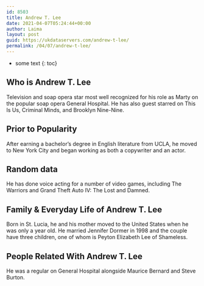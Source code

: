 ```yaml
---
id: 8503
title: Andrew T. Lee
date: 2021-04-07T05:24:44+00:00
author: Laima
layout: post
guid: https://ukdataservers.com/andrew-t-lee/
permalink: /04/07/andrew-t-lee/
---
```


* some text
{: toc}


## Who is Andrew T. Lee
                  
                  
                  
Television and soap opera star most well recognized for his role as Marty on the popular soap opera General Hospital. He has also guest starred on This Is Us, Criminal Minds, and Brooklyn Nine-Nine.
                  
              
            
              
            
                
                
                
## Prior to Popularity
                  
                  
                  
After earning a bachelor&#8217;s degree in English literature from UCLA, he moved to New York City and began working as both a copywriter and an actor.
                  
              
            
              
            
                
                
                
## Random data
                  
                  
                  
He has done voice acting for a number of video games, including The Warriors and Grand Theft Auto IV: The Lost and Damned.
                  
              
            
              
            
                
                
                
## Family & Everyday Life of Andrew T. Lee
                  
                  
                  
Born in St. Lucia, he and his mother moved to the United States when he was only a year old. He married Jennifer Dormer in 1998 and the couple have three children, one of whom is Peyton Elizabeth Lee of Shameless.
                  
              
            
              
            
                
                
                
## People Related With Andrew T. Lee
                  
                  
                  
He was a regular on General Hospital alongside Maurice Bernard and Steve Burton.
                  
              
            
              
            
                
              
            
              
              
            
            
              
            
          
          
          